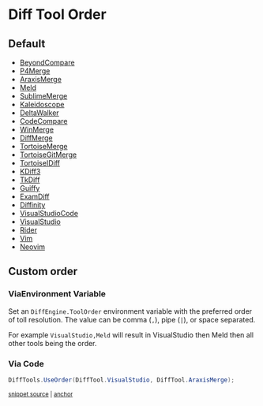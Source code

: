 <!--
GENERATED FILE - DO NOT EDIT
This file was generated by [MarkdownSnippets](https://github.com/SimonCropp/MarkdownSnippets).
Source File: /docs/mdsource/diff-tool.order.source.md
To change this file edit the source file and then run MarkdownSnippets.
-->

# Diff Tool Order


## Default

 * [BeyondCompare](/docs/diff-tool.md#beyondcompare) <!-- include: defaultOrder. path: /src/DiffEngine.Tests/defaultOrder.include.md -->
 * [P4Merge](/docs/diff-tool.md#p4merge)
 * [AraxisMerge](/docs/diff-tool.md#araxismerge)
 * [Meld](/docs/diff-tool.md#meld)
 * [SublimeMerge](/docs/diff-tool.md#sublimemerge)
 * [Kaleidoscope](/docs/diff-tool.md#kaleidoscope)
 * [DeltaWalker](/docs/diff-tool.md#deltawalker)
 * [CodeCompare](/docs/diff-tool.md#codecompare)
 * [WinMerge](/docs/diff-tool.md#winmerge)
 * [DiffMerge](/docs/diff-tool.md#diffmerge)
 * [TortoiseMerge](/docs/diff-tool.md#tortoisemerge)
 * [TortoiseGitMerge](/docs/diff-tool.md#tortoisegitmerge)
 * [TortoiseIDiff](/docs/diff-tool.md#tortoiseidiff)
 * [KDiff3](/docs/diff-tool.md#kdiff3)
 * [TkDiff](/docs/diff-tool.md#tkdiff)
 * [Guiffy](/docs/diff-tool.md#guiffy)
 * [ExamDiff](/docs/diff-tool.md#examdiff)
 * [Diffinity](/docs/diff-tool.md#diffinity)
 * [VisualStudioCode](/docs/diff-tool.md#visualstudiocode)
 * [VisualStudio](/docs/diff-tool.md#visualstudio)
 * [Rider](/docs/diff-tool.md#rider)
 * [Vim](/docs/diff-tool.md#vim)
 * [Neovim](/docs/diff-tool.md#neovim) <!-- endInclude -->


## Custom order


### ViaEnvironment Variable

Set an `DiffEngine.ToolOrder` environment variable with the preferred order of toll resolution. The value can be comma (`,`), pipe (`|`), or space separated.

For example `VisualStudio,Meld` will result in VisualStudio then Meld then all other tools being the order.


### Via Code

<!-- snippet: UseOrder -->
<a id='snippet-useorder'></a>
```cs
DiffTools.UseOrder(DiffTool.VisualStudio, DiffTool.AraxisMerge);
```
<sup><a href='/src/DiffEngine.Tests/DiffToolsTest.cs#L116-L118' title='File snippet `useorder` was extracted from'>snippet source</a> | <a href='#snippet-useorder' title='Navigate to start of snippet `useorder`'>anchor</a></sup>
<!-- endSnippet -->
